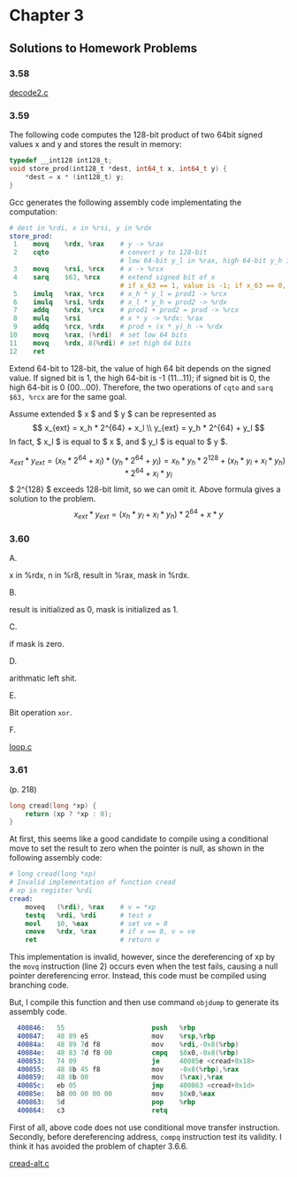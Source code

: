 # Chapter 3
## Solutions to Homework Problems

### 3.58

[decode2.c](./src/decode2.c)

### 3.59
The following code computes the 128-bit product of two 64bit signed values x and y and stores the result in memory:
```c
typedef __int128 int128_t;
void store_prod(int128_t *dest, int64_t x, int64_t y) {
    *dest = x * (int128_t) y;
}
```
Gcc generates the following assembly code implementating the computation:
```s
# dest in %rdi, x in %rsi, y in %rdx
store_prod:
 1    movq    %rdx, %rax    # y -> %rax
 2    cqto                  # convert y to 128-bit
                            # low 64-bit y_l in %rax, high 64-bit y_h in %rdx
 3    movq    %rsi, %rcx    # x -> %rcx
 4    sarq    $63, %rcx     # extend signed bit of x
                            # if x_63 == 1, value is -1; if x_63 == 0, value is 0
 5    imulq   %rax, %rcx    # x_h * y_l = prod1 -> %rcx
 6    imulq   %rsi, %rdx    # x_l * y_h = prod2 -> %rdx
 7    addq    %rdx, %rcx    # prod1 + prod2 = prod -> %rcx
 8    mulq    %rsi          # x * y -> %rdx: %rax
 9    addq    %rcx, %rdx    # prod + (x * y)_h -> %rdx
10    movq    %rax, (%rdi)  # set low 64 bits
11    movq    %rdx, 8(%rdi) # set high 64 bits
12    ret
```
Extend 64-bit to 128-bit, the value of high 64 bit depends on the signed value.
If signed bit is 1, the high 64-bit is -1 (11...11); if signed bit is 0, the high 64-bit is 0 (00...00).
Therefore, the two operations of `cqto` and `sarq $63, %rcx` are for the same goal.

Assume extended $ x $ and $ y $ can be represented as
$$
x_{ext} = x_h * 2^{64} + x_l \\
y_{ext} = y_h * 2^{64} + y_l
$$
In fact, $ x_l $ is equal to $ x $, and $ y_l $ is equal to $ y $.

$$
x_{ext} * y_{ext} = (x_h * 2^{64} + x_l) * (y_h * 2^{64} + y_l) = x_h * y_h * 2^{128} + (x_h * y_l + x_l * y_h) * 2^{64} + x_l * y_l
$$
$ 2^{128} $ exceeds 128-bit limit, so we can omit it.
Above formula gives a solution to the problem.
$$
x_{ext} * y_{ext} = (x_h * y_l + x_l * y_h) * 2^{64} + x * y 
$$

### 3.60

A.

x in %rdx, n in %r8, result in %rax, mask in %rdx.

B.

result is initialized as 0, mask is initialized as 1.

C.

if mask is zero.

D.

arithmatic left shit.

E.

Bit operation `xor`.

F.

[loop.c](./src/loop.c)

### 3.61
(p. 218)
```c
long cread(long *xp) {
    return (xp ? *xp : 0);
}
```
At first, this seems like a good candidate to compile using a conditional move to set the result to zero when the pointer is null, as shown in the following assembly code:
```s
# long cread(long *xp)
# Invalid implementation of function cread
# xp in register %rdi
cread:
    moveq   (%rdi), %rax    # v = *xp
    testq   %rdi, %rdi      # test x
    movl    $0, %eax        # set ve = 0
    cmove   %rdx, %rax      # if x == 0, v = ve
    ret                     # return v
```
This implementation is invalid, however, since the dereferencing of xp by the `movq` instruction (line 2) occurs even when the test fails, causing a null pointer dereferencing error. Instead, this code must be compiled using branching code.

But, I compile this function and then use command `objdump` to generate its assembly code.
```s
  400846:	55                   	push   %rbp
  400847:	48 89 e5             	mov    %rsp,%rbp
  40084a:	48 89 7d f8          	mov    %rdi,-0x8(%rbp)
  40084e:	48 83 7d f8 00       	cmpq   $0x0,-0x8(%rbp)
  400853:	74 09                	je     40085e <cread+0x18>
  400855:	48 8b 45 f8          	mov    -0x8(%rbp),%rax
  400859:	48 8b 00             	mov    (%rax),%rax
  40085c:	eb 05                	jmp    400863 <cread+0x1d>
  40085e:	b8 00 00 00 00       	mov    $0x0,%eax
  400863:	5d                   	pop    %rbp
  400864:	c3                   	retq 
```
First of all, above code does not use conditional move transfer instruction.
Secondly, before dereferencing address, `compq` instruction test its validity. I think it has avoided the problem of chapter 3.6.6.

[cread-alt.c](./src/cread-alt.c)